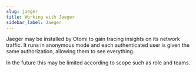 ```yaml
---
slug: jaeger
title: Working with Jaeger
sidebar_label: Jaeger
---
```


Jaeger may be installed by Otomi to gain tracing insights on its network traffic. It runs in anonymous mode and each authenticated user is given the same authorization, allowing them to see everything.

In the future this may be limited according to scope such as role and teams.
